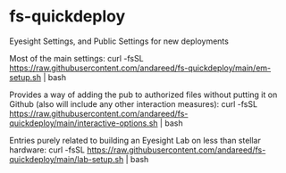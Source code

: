 # fs-quickdeploy
Eyesight Settings, and Public Settings for new deployments

Most of the main settings:
curl -fsSL https://raw.githubusercontent.com/andareed/fs-quickdeploy/main/em-setup.sh | bash

Provides a way of adding the pub to authorized files without putting it on Github (also will include any other interaction measures):
curl -fsSL https://raw.githubusercontent.com/andareed/fs-quickdeploy/main/interactive-options.sh | bash

Entries purely related to building an Eyesight Lab on less than stellar hardware:
curl -fsSL https://raw.githubusercontent.com/andareed/fs-quickdeploy/main/lab-setup.sh | bash
